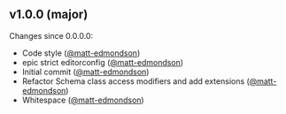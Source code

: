 ## v1.0.0 (major)

Changes since 0.0.0.0:

- Code style ([@matt-edmondson](https://github.com/matt-edmondson))
- epic strict editorconfig ([@matt-edmondson](https://github.com/matt-edmondson))
- Initial commit ([@matt-edmondson](https://github.com/matt-edmondson))
- Refactor Schema class access modifiers and add extensions ([@matt-edmondson](https://github.com/matt-edmondson))
- Whitespace ([@matt-edmondson](https://github.com/matt-edmondson))



